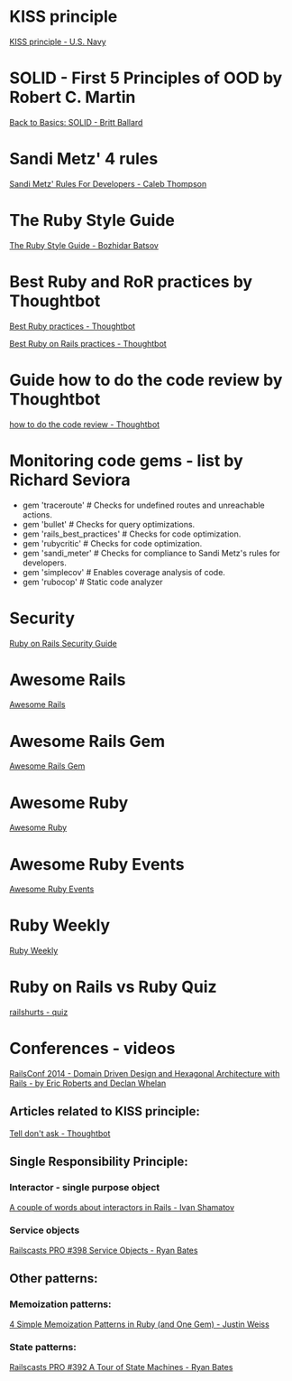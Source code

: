 # KISS principle
[KISS principle - U.S. Navy](https://en.wikipedia.org/wiki/KISS_principle)

# SOLID - First 5 Principles of OOD by Robert C. Martin
[Back to Basics: SOLID - Britt Ballard](https://robots.thoughtbot.com/back-to-basics-solid)

# Sandi Metz' 4 rules 
[Sandi Metz' Rules For Developers - Caleb Thompson](https://robots.thoughtbot.com/sandi-metz-rules-for-developers)

# The Ruby Style Guide
[The Ruby Style Guide - Bozhidar Batsov](https://github.com/bbatsov/ruby-style-guide)

# Best Ruby and RoR practices by Thoughtbot
[Best Ruby practices - Thoughtbot](https://github.com/thoughtbot/guides/tree/master/best-practices#ruby)

[Best Ruby on Rails practices - Thoughtbot](https://github.com/thoughtbot/guides/tree/master/best-practices#rails)

# Guide how to do the code review by Thoughtbot
[how to do the code review - Thoughtbot](https://github.com/thoughtbot/guides/tree/master/code-review)

# Monitoring code gems - list by Richard Seviora
  - gem 'traceroute'           # Checks for undefined routes and unreachable actions.
  - gem 'bullet'               # Checks for query optimizations.
  - gem 'rails_best_practices' # Checks for code optimization.
  - gem 'rubycritic'           # Checks for code optimization.
  - gem 'sandi_meter'          # Checks for compliance to Sandi Metz's rules for developers.
  - gem 'simplecov'            # Enables coverage analysis of code.
  - gem 'rubocop'              # Static code analyzer

# Security
[Ruby on Rails Security Guide](http://guides.rubyonrails.org/security.html)

# Awesome Rails
[Awesome Rails](https://github.com/ekremkaraca/awesome-rails)

# Awesome Rails Gem
[Awesome Rails Gem](https://github.com/hothero/awesome-rails-gem)

# Awesome Ruby
[Awesome Ruby](https://github.com/markets/awesome-ruby)

# Awesome Ruby Events
[Awesome Ruby Events](https://github.com/planetruby/awesome-events)

# Ruby Weekly
[Ruby Weekly](http://rubyweekly.com/)

# Ruby on Rails vs Ruby Quiz
[railshurts - quiz](http://railshurts.com/quiz/)

# Conferences - videos
[RailsConf 2014 - Domain Driven Design and Hexagonal Architecture with Rails - by Eric Roberts and Declan Whelan](https://www.youtube.com/watch?v=_rbF97T4480)

## Articles related to KISS principle:
[Tell don't ask - Thoughtbot](https://robots.thoughtbot.com/tell-dont-ask)

## Single Responsibility Principle:

### Interactor - single purpose object
[A couple of words about interactors in Rails - Ivan Shamatov](https://mkdev.me/en/posts/a-couple-of-words-about-interactors-in-rails)

### Service objects
[Railscasts PRO #398 Service Objects - Ryan Bates](https://www.youtube.com/watch?v=uIp6N89PH-c)

## Other patterns:

### Memoization patterns:

[4 Simple Memoization Patterns in Ruby (and One Gem) - Justin Weiss](http://www.justinweiss.com/articles/4-simple-memoization-patterns-in-ruby-and-one-gem/)

### State patterns:
[Railscasts PRO #392 A Tour of State Machines - Ryan Bates](https://www.youtube.com/watch?v=ZJ93c-jklCg)
